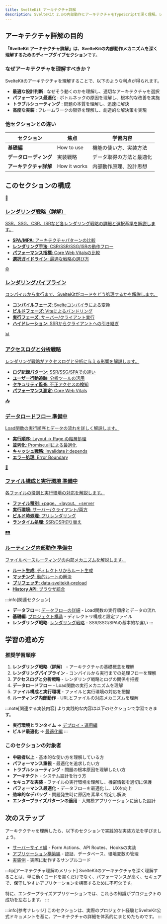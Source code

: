 ```yaml
---
title: SvelteKit アーキテクチャ詳解
description: SvelteKit 2.xの内部動作とアーキテクチャをTypeScriptで深く理解。レンダリングパイプライン、実行環境、ルーティング内部動作、ビルド最適化の完全解説
---
```


<script>
  import { base } from '$app/paths';
</script>

## アーキテクチャ詳解の目的

**「SvelteKit アーキテクチャ詳解」は、SvelteKitの内部動作メカニズムを深く理解するためのディープダイブセクション**です。

### なぜアーキテクチャを理解すべきか？

SvelteKitのアーキテクチャを理解することで、以下のような利点が得られます。

- **最適な設計判断** : なぜそう動くのかを理解し、適切なアーキテクチャを選択
- **パフォーマンス最適化** : ボトルネックの原因を理解し、根本的な改善を実施
- **トラブルシューティング** : 問題の本質を理解し、迅速に解決
- **高度な実装** : フレームワークの限界を理解し、創造的な解決策を実現

### 他セクションとの違い

| セクション | 焦点 | 学習内容 |
|----------|------|---------|
| **基礎編** | How to use | 機能の使い方、実装方法 |
| **データローディング** | 実装戦略 | データ取得の方法と最適化 |
| **アーキテクチャ詳解** | How it works | 内部動作原理、設計思想 |

## このセクションの構成

<div class="grid grid-cols-1 md:grid-cols-2 gap-6 my-8">
  <a href="{base}/sveltekit/architecture/rendering-strategies/" class="flex no-underline group h-full">
    <div class="p-6 border border-gray-2 dark:border-gray-7 rounded-lg shadow-md hover:shadow-lg hover:border-indigo-400 dark:hover:border-indigo-400 transition-all cursor-pointer flex flex-col w-full">
      <div class="text-3xl mb-2">🎯</div>
      <h3 class="font-bold text-lg mb-2 text-indigo-600 dark:text-indigo-400 group-hover:text-indigo-700 dark:group-hover:text-indigo-300 transition-colors">
        レンダリング戦略（詳解）
      </h3>
      <p class="text-sm mb-3 text-gray-7 dark:text-gray-3">SSR、SSG、CSR、ISRなど各レンダリング戦略の詳細と選択基準を解説します。</p>
      <ul class="text-sm text-gray-6 dark:text-gray-4 space-y-1 flex-grow">
        <li><strong>SPA/MPA</strong>: アーキテクチャパターンの比較</li>
        <li><strong>レンダリング手法</strong>: CSR/SSR/SSG/ISRの動作フロー</li>
        <li><strong>パフォーマンス指標</strong>: Core Web Vitalsの比較</li>
        <li><strong>選択ガイドライン</strong>: 最適な戦略の選び方</li>
      </ul>
    </div>
  </a>
  
  <a href="{base}/sveltekit/architecture/rendering-pipeline/" class="flex no-underline group h-full">
    <div class="p-6 border border-gray-2 dark:border-gray-7 rounded-lg shadow-md hover:shadow-lg hover:border-indigo-400 dark:hover:border-indigo-400 transition-all cursor-pointer flex flex-col w-full">
      <div class="text-3xl mb-2">⚙️</div>
      <h3 class="font-bold text-lg mb-2 text-indigo-600 dark:text-indigo-400 group-hover:text-indigo-700 dark:group-hover:text-indigo-300 transition-colors">
        レンダリングパイプライン
      </h3>
      <p class="text-sm mb-3 text-gray-7 dark:text-gray-3">コンパイルから実行まで、SvelteKitがコードをどう処理するかを解説します。</p>
      <ul class="text-sm text-gray-6 dark:text-gray-4 space-y-1 flex-grow">
        <li><strong>コンパイルフェーズ</strong>: Svelteコンパイラによる変換</li>
        <li><strong>ビルドフェーズ</strong>: Viteによるバンドリング</li>
        <li><strong>実行フェーズ</strong>: サーバー/クライアント実行</li>
        <li><strong>ハイドレーション</strong>: SSRからクライアントへの引き継ぎ</li>
      </ul>
    </div>
  </a>
  
  <a href="{base}/sveltekit/architecture/access-logs/" class="flex no-underline group h-full">
    <div class="p-6 border border-gray-2 dark:border-gray-7 rounded-lg shadow-md hover:shadow-lg hover:border-indigo-400 dark:hover:border-indigo-400 transition-all cursor-pointer flex flex-col w-full">
      <div class="text-3xl mb-2">📊</div>
      <h3 class="font-bold text-lg mb-2 text-indigo-600 dark:text-indigo-400 group-hover:text-indigo-700 dark:group-hover:text-indigo-300 transition-colors">
        アクセスログと分析戦略
      </h3>
      <p class="text-sm mb-3 text-gray-7 dark:text-gray-3">レンダリング戦略がアクセスログと分析に与える影響を解説します。</p>
      <ul class="text-sm text-gray-6 dark:text-gray-4 space-y-1 flex-grow">
        <li><strong>ログ記録パターン</strong>: SSR/SSG/SPAでの違い</li>
        <li><strong>ユーザー行動追跡</strong>: 分析ツールの活用</li>
        <li><strong>セキュリティ監査</strong>: 不正アクセスの検知</li>
        <li><strong>パフォーマンス測定</strong>: Core Web Vitals</li>
      </ul>
    </div>
  </a>
  
  <a href="{base}/sveltekit/architecture/data-loading/" class="flex no-underline group h-full">
    <div class="p-6 border border-gray-2 dark:border-gray-7 rounded-lg shadow-md hover:shadow-lg hover:border-indigo-400 dark:hover:border-indigo-400 transition-all cursor-pointer flex flex-col w-full">
      <div class="text-3xl mb-2">📥</div>
      <h3 class="font-bold text-lg mb-2 text-indigo-600 dark:text-indigo-400 group-hover:text-indigo-700 dark:group-hover:text-indigo-300 transition-colors">
        データロードフロー
        <span class="ml-2 text-xs bg-yellow-600 text-white px-2 py-1 rounded">準備中</span>
      </h3>
      <p class="text-sm mb-3 text-gray-7 dark:text-gray-3">Load関数の実行順序とデータの流れを詳しく解説します。</p>
      <ul class="text-sm text-gray-6 dark:text-gray-4 space-y-1 flex-grow">
        <li><strong>実行順序</strong>: Layout → Page の階層処理</li>
        <li><strong>並列化</strong>: Promise.allによる最適化</li>
        <li><strong>キャッシュ戦略</strong>: invalidateとdepends</li>
        <li><strong>エラー処理</strong>: Error Boundary</li>
      </ul>
    </div>
  </a>
  
  <a href="{base}/sveltekit/architecture/file-structure/" class="flex no-underline group h-full">
    <div class="p-6 border border-gray-2 dark:border-gray-7 rounded-lg shadow-md hover:shadow-lg hover:border-indigo-400 dark:hover:border-indigo-400 transition-all cursor-pointer flex flex-col w-full">
      <div class="text-3xl mb-2">📁</div>
      <h3 class="font-bold text-lg mb-2 text-indigo-600 dark:text-indigo-400 group-hover:text-indigo-700 dark:group-hover:text-indigo-300 transition-colors">
        ファイル構成と実行環境
        <span class="ml-2 text-xs bg-yellow-600 text-white px-2 py-1 rounded">準備中</span>
      </h3>
      <p class="text-sm mb-3 text-gray-7 dark:text-gray-3">各ファイルの役割と実行環境の対応を解説します。</p>
      <ul class="text-sm text-gray-6 dark:text-gray-4 space-y-1 flex-grow">
        <li><strong>ファイル種別</strong>: +page、+layout、+server</li>
        <li><strong>実行環境</strong>: サーバー/クライアント/両方</li>
        <li><strong>ビルド時処理</strong>: プリレンダリング</li>
        <li><strong>ランタイム処理</strong>: SSR/CSR切り替え</li>
      </ul>
    </div>
  </a>
  
  <a href="{base}/sveltekit/architecture/routing-internals/" class="flex no-underline group h-full">
    <div class="p-6 border border-gray-2 dark:border-gray-7 rounded-lg shadow-md hover:shadow-lg hover:border-indigo-400 dark:hover:border-indigo-400 transition-all cursor-pointer flex flex-col w-full">
      <div class="text-3xl mb-2">🛤️</div>
      <h3 class="font-bold text-lg mb-2 text-indigo-600 dark:text-indigo-400 group-hover:text-indigo-700 dark:group-hover:text-indigo-300 transition-colors">
        ルーティング内部動作
        <span class="ml-2 text-xs bg-yellow-600 text-white px-2 py-1 rounded">準備中</span>
      </h3>
      <p class="text-sm mb-3 text-gray-7 dark:text-gray-3">ファイルベースルーティングの内部メカニズムを解説します。</p>
      <ul class="text-sm text-gray-6 dark:text-gray-4 space-y-1 flex-grow">
        <li><strong>ルート生成</strong>: ディレクトリからルート生成</li>
        <li><strong>マッチング</strong>: 動的ルートの解決</li>
        <li><strong>プリフェッチ</strong>: data-sveltekit-preload</li>
        <li><strong>History API</strong>: ブラウザ統合</li>
      </ul>
    </div>
  </a>
</div>

:::info[関連セクション]
- **データフロー**: [データフローの詳細]({base}/sveltekit/data-loading/flow/) - Load関数の実行順序とデータの流れ
- **基礎編**: [プロジェクト構造]({base}/sveltekit/basics/project-structure/) - ディレクトリ構成と設定ファイル
- **レンダリング戦略**: [レンダリング戦略]({base}/sveltekit/basics/rendering-strategies/) - SSR/SSG/SPAの基本的な違い
:::

## 学習の進め方

### 推奨学習順序

1. **レンダリング戦略（詳解）** - アーキテクチャの基礎概念を理解
2. **レンダリングパイプライン** - コンパイルから実行までの処理フローを理解
3. **アクセスログと分析戦略** - レンダリング戦略とログの関係を把握
4. **データロードフロー** - Load関数の実行メカニズムを理解
5. **ファイル構成と実行環境** - ファイルと実行環境の対応を把握
6. **ルーティング内部動作** - URLとファイルの対応メカニズムを理解

:::note[関連する実装内容]
より実践的な内容は以下のセクションで学習できます。
- **実行環境とランタイム** → [デプロイ・運用編]({base}/sveltekit/deployment/execution-environments/)
- **ビルド最適化** → [最適化編]({base}/sveltekit/optimization/build-optimization/)
:::

### このセクションの対象者

- **中級者以上** - 基本的な使い方を理解している方
- **パフォーマンス重視** - 最適化を追求したい方
- **トラブルシューティング** - 問題の根本原因を理解したい方
- **アーキテクト** - システム設計を行う方
- **セキュアな実装** - ファイルの実行環境を理解し、機密情報を適切に保護
- **パフォーマンス最適化** - データフローを最適化し、UXを向上
- **効率的なデバッグ** - 問題発生時に原因を素早く特定し解決
- **エンタープライズパターンの適用** - 大規模アプリケーションに適した設計

## 次のステップ

アーキテクチャを理解したら、以下のセクションで実践的な実装方法を学びましょう。

- [サーバーサイド編]({base}/sveltekit/server/) - Form Actions、API Routes、Hooksの実装
- [アプリケーション構築編]({base}/sveltekit/application/) - 認証、データベース、環境変数の管理
- [実装例]({base}/examples/) - 実際に動作するサンプルコード

:::tip[アーキテクチャ理解のメリット]
SvelteKitのアーキテクチャを深く理解することは、単に動くコードを書くだけでなく、パフォーマンスが高く、セキュアで、保守しやすいアプリケーションを構築するために不可欠です。

特に、エンタープライズアプリケーションでは、これらの知識がプロジェクトの成功を左右します。
:::

:::info[参考ナレッジ]
このセクションは、実際のプロジェクト経験とSvelteKit公式ドキュメントを基に、アーキテクチャの詳細を体系的にまとめたものです。
:::

